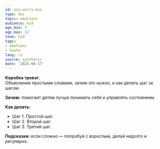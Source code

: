 ```yaml
---
id: psy-worry-box
type: doc
topic: emotions
audience: kid
age_min: 7
age_max: 12
tone: kid
tags:
- emotions
- howto
lang: ru
source: synthetic
date: '2025-08-17'
---
```

**Коробка тревог.**  
Объяснение простыми словами, зачем это нужно, и как делать шаг за шагом.

**Зачем:** помогает детям лучше понимать себя и управлять состоянием.

**Как делать:**
- Шаг 1. Простой шаг.
- Шаг 2. Второй шаг.
- Шаг 3. Третий шаг.

**Подсказки:** если сложно — попробуй с взрослым, делай недолго и регулярно.
